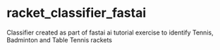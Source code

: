 # racket_classifier_fastai
Classifier created as part of fastai ai tutorial exercise to identify Tennis, Badminton and Table Tennis rackets
